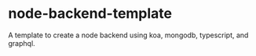 # node-backend-template
A template to create a node backend using koa, mongodb, typescript, and graphql.
